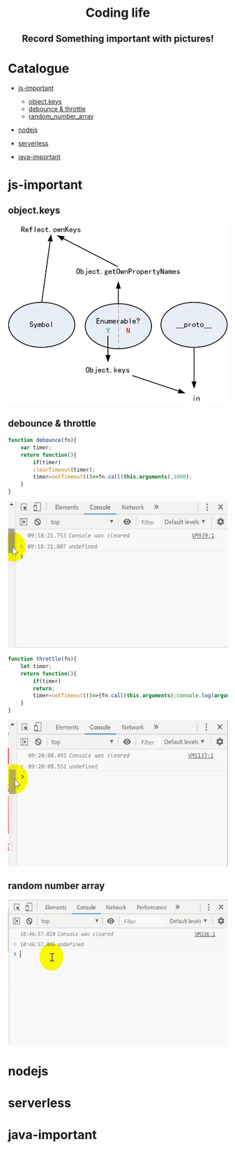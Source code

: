 <h1 align="center">Coding life</h1>

  
<h2 align="center">
Record Something important with pictures!</h2>
</p>

 
# Catalogue

- [js-important](#js-important)
    - [object.keys](#object.keys)
    - [debounce & throttle](#debounce&nbsp;&&nbsp;throttle)
    - [random_number_array](#random&nbsp;number&nbsp;array)

- [nodejs](#nodejs)
- [serverless](#serverless)
- [java-important](#java-important)


# js-important
## object.keys
<p align="center">
<img src="pics/object-keys.jpg" width="600px"/>
</p>

## debounce & throttle


```javascript
function debounce(fn){
    var timer;
    return function(){
        if(timer) 
        clearTimeout(timer);
        timer=setTimeout(()=>fn.call(this,arguments),1000);
    }
}
```
<p align="center">
<img src="pics/debounce.gif" width="600px"/>
</p>

```javascript
function throttle(fn){
    let timer;
    return function(){
        if(timer) 
        return;
        timer=setTimeout(()=>{fn.call(this,arguments);console.log(arguments);timer=null;},1000);
    }
}
```
<p align="center">
    <img src="pics/throttle.gif" width="600px"/>
</p>


## random number array
<p align="center">
<img src="pics/random_number_array.gif" width="600px"/>
</p>

# nodejs
# serverless
# java-important
